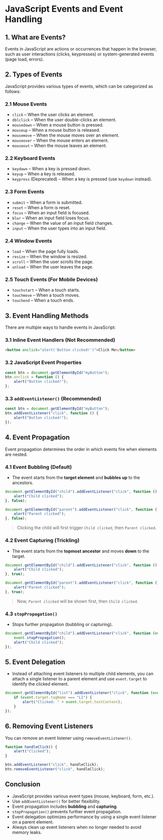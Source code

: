 # JavaScript Events and Event Handling

## 1. What are Events?
Events in JavaScript are actions or occurrences that happen in the browser, such as user interactions (clicks, keypresses) or system-generated events (page load, errors).

## 2. Types of Events
JavaScript provides various types of events, which can be categorized as follows:

### 2.1 Mouse Events
- `click` – When the user clicks an element.
- `dblclick` – When the user double-clicks an element.
- `mousedown` – When a mouse button is pressed.
- `mouseup` – When a mouse button is released.
- `mousemove` – When the mouse moves over an element.
- `mouseover` – When the mouse enters an element.
- `mouseout` – When the mouse leaves an element.

### 2.2 Keyboard Events
- `keydown` – When a key is pressed down.
- `keyup` – When a key is released.
- `keypress` (Deprecated) – When a key is pressed (use `keydown` instead).

### 2.3 Form Events
- `submit` – When a form is submitted.
- `reset` – When a form is reset.
- `focus` – When an input field is focused.
- `blur` – When an input field loses focus.
- `change` – When the value of an input field changes.
- `input` – When the user types into an input field.

### 2.4 Window Events
- `load` – When the page fully loads.
- `resize` – When the window is resized.
- `scroll` – When the user scrolls the page.
- `unload` – When the user leaves the page.

### 2.5 Touch Events (For Mobile Devices)
- `touchstart` – When a touch starts.
- `touchmove` – When a touch moves.
- `touchend` – When a touch ends.

## 3. Event Handling Methods
There are multiple ways to handle events in JavaScript:

### 3.1 Inline Event Handlers (Not Recommended)
```html
<button onclick="alert('Button clicked!')">Click Me</button>
```

### 3.2 JavaScript Event Properties
```js
const btn = document.getElementById("myButton");
btn.onclick = function () {
    alert("Button clicked!");
};
```

### 3.3 `addEventListener()` (Recommended)
```js
const btn = document.getElementById("myButton");
btn.addEventListener("click", function () {
    alert("Button clicked!");
});
```

## 4. Event Propagation
Event propagation determines the order in which events fire when elements are nested.

### 4.1 Event Bubbling (Default)
- The event starts from the **target element** and **bubbles up** to the ancestors.
```js
document.getElementById("child").addEventListener("click", function () {
    alert("Child clicked");
}, false);

document.getElementById("parent").addEventListener("click", function () {
    alert("Parent clicked");
}, false);
```
> Clicking the child will first trigger `Child clicked`, then `Parent clicked`.

### 4.2 Event Capturing (Trickling)
- The event starts from the **topmost ancestor** and moves **down** to the target.
```js
document.getElementById("child").addEventListener("click", function () {
    alert("Child clicked");
}, true);

document.getElementById("parent").addEventListener("click", function () {
    alert("Parent clicked");
}, true);
```
> Now, `Parent clicked` will be shown first, then `Child clicked`.

### 4.3 `stopPropagation()`
- Stops further propagation (bubbling or capturing).
```js
document.getElementById("child").addEventListener("click", function (event) {
    event.stopPropagation();
    alert("Child clicked");
});
```

## 5. Event Delegation
- Instead of attaching event listeners to multiple child elements, you can attach a single listener to a parent element and use `event.target` to identify the clicked element.
```js
document.getElementById("list").addEventListener("click", function (event) {
    if (event.target.tagName === "LI") {
        alert("Clicked: " + event.target.textContent);
    }
});
```

## 6. Removing Event Listeners
You can remove an event listener using `removeEventListener()`.
```js
function handleClick() {
    alert("Clicked");
}

btn.addEventListener("click", handleClick);
btn.removeEventListener("click", handleClick);
```

## Conclusion
- JavaScript provides various event types (mouse, keyboard, form, etc.).
- Use `addEventListener()` for better flexibility.
- Event propagation includes **bubbling** and **capturing**.
- `stopPropagation()` prevents further event propagation.
- Event delegation optimizes performance by using a single event listener on a parent element.
- Always clean up event listeners when no longer needed to avoid memory leaks.
